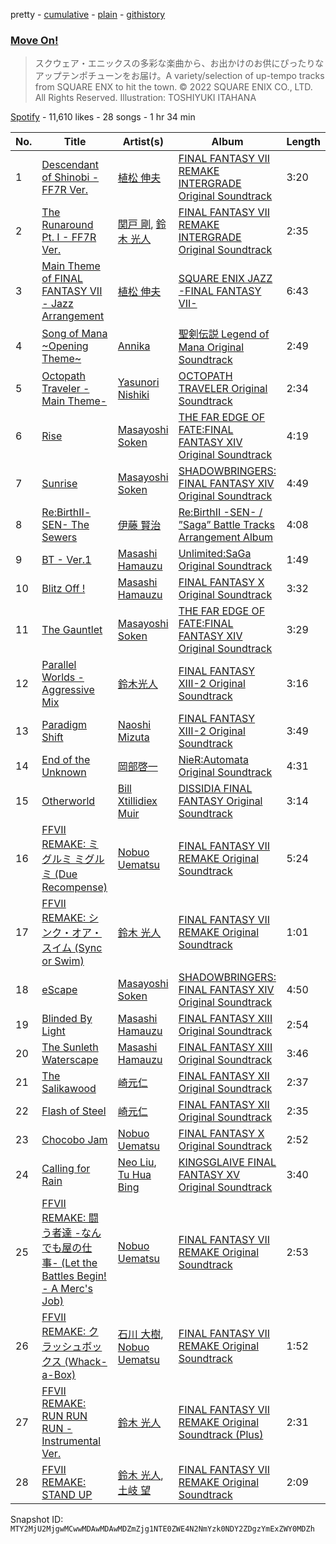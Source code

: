 pretty - [cumulative](/playlists/cumulative/37i9dQZF1DWXPeEyKqPM0W.md) - [plain](/playlists/plain/37i9dQZF1DWXPeEyKqPM0W) - [githistory](https://github.githistory.xyz/mackorone/spotify-playlist-archive/blob/main/playlists/plain/37i9dQZF1DWXPeEyKqPM0W)

### [Move On!](https://open.spotify.com/playlist/37i9dQZF1DWXPeEyKqPM0W)

> スクウェア・エニックスの多彩な楽曲から、お出かけのお供にぴったりなアップテンポチューンをお届け。A variety/selection of up\-tempo tracks from SQUARE ENX to hit the town\. © 2022 SQUARE ENIX CO., LTD\. All Rights Reserved\. Illustration: TOSHIYUKI ITAHANA

[Spotify](https://open.spotify.com/user/spotify) - 11,610 likes - 28 songs - 1 hr 34 min

| No. | Title | Artist(s) | Album | Length |
|---|---|---|---|---|
| 1 | [Descendant of Shinobi \- FF7R Ver.](https://open.spotify.com/track/0YBHVcrDVoAYgzsGnEGarR) | [植松 伸夫](https://open.spotify.com/artist/6pzh5XF6c5q7eCZK8JYYs8) | [FINAL FANTASY VII REMAKE INTERGRADE Original Soundtrack](https://open.spotify.com/album/1NxU3rZIAqkRI3VFegA1yK) | 3:20 |
| 2 | [The Runaround Pt\. I \- FF7R Ver.](https://open.spotify.com/track/4wJylXvftKwNf48pSKu3uL) | [関戸 剛](https://open.spotify.com/artist/3TqbjQdp86EtuLrjPPP6Uj), [鈴木 光人](https://open.spotify.com/artist/0NCvengLgu4uTKTeC7z2Eg) | [FINAL FANTASY VII REMAKE INTERGRADE Original Soundtrack](https://open.spotify.com/album/1NxU3rZIAqkRI3VFegA1yK) | 2:35 |
| 3 | [Main Theme of FINAL FANTASY VII \- Jazz Arrangement](https://open.spotify.com/track/65yrpEvk6RlGkIQWVnCJis) | [植松 伸夫](https://open.spotify.com/artist/6pzh5XF6c5q7eCZK8JYYs8) | [SQUARE ENIX JAZZ \-FINAL FANTASY VII\-](https://open.spotify.com/album/0npDaNHkvKMiwaGN0mghXa) | 6:43 |
| 4 | [Song of Mana \~Opening Theme\~](https://open.spotify.com/track/4u47Dvl23rSK9yVvuUbaTQ) | [Annika](https://open.spotify.com/artist/0m67C2HYo4DuqBDBuz2Wqz) | [聖剣伝説 Legend of Mana Original Soundtrack](https://open.spotify.com/album/1LWxCpR0tECD1udMN2lHT7) | 2:49 |
| 5 | [Octopath Traveler \-Main Theme\-](https://open.spotify.com/track/0LmbmsBNz2rMyP0rpECbwD) | [Yasunori Nishiki](https://open.spotify.com/artist/0Ph31fnwwrbxz5d7mEE1Zv) | [OCTOPATH TRAVELER Original Soundtrack](https://open.spotify.com/album/7CY5mNBTBbHs1a4apdKCq6) | 2:34 |
| 6 | [Rise](https://open.spotify.com/track/2Xl9NXXsSzUtrP1PLBJg7U) | [Masayoshi Soken](https://open.spotify.com/artist/6NtwaHZLhTUvERKFbFqu8S) | [THE FAR EDGE OF FATE:FINAL FANTASY XIV Original Soundtrack](https://open.spotify.com/album/73mih5aIcuQ4OaQLI7O0X9) | 4:19 |
| 7 | [Sunrise](https://open.spotify.com/track/27sbML0JQGrvHNAx0ViBaX) | [Masayoshi Soken](https://open.spotify.com/artist/6NtwaHZLhTUvERKFbFqu8S) | [SHADOWBRINGERS: FINAL FANTASY XIV Original Soundtrack](https://open.spotify.com/album/6bm2zfTwTBJ66rObupBJxS) | 4:49 |
| 8 | [Re:BirthⅡ\-SEN\- The Sewers](https://open.spotify.com/track/4hcSfZOU9ZIyTRmaNGljDP) | [伊藤 賢治](https://open.spotify.com/artist/1ZuJ6RMcrm5xTMYT5BhhaE) | [Re:BirthⅡ \-SEN\- / ”Saga” Battle Tracks Arrangement Album](https://open.spotify.com/album/4iScTUR1JGFEJvzevnMpKv) | 4:08 |
| 9 | [BT \- Ver.1](https://open.spotify.com/track/3vcB5nCnuTTVNWohDLSLvh) | [Masashi Hamauzu](https://open.spotify.com/artist/4xwBjyd53uiyfyUOkrpcvt) | [Unlimited:SaGa Original Soundtrack](https://open.spotify.com/album/72eyjjnFH2eBIanw8XkFEP) | 1:49 |
| 10 | [Blitz Off !](https://open.spotify.com/track/7obXT5zsNToVPIuHx5rHyw) | [Masashi Hamauzu](https://open.spotify.com/artist/4xwBjyd53uiyfyUOkrpcvt) | [FINAL FANTASY X Original Soundtrack](https://open.spotify.com/album/5rsJCTSppss2cccM8a9V0u) | 3:32 |
| 11 | [The Gauntlet](https://open.spotify.com/track/7oNkrdi41G9GVhNJRLiC6r) | [Masayoshi Soken](https://open.spotify.com/artist/6NtwaHZLhTUvERKFbFqu8S) | [THE FAR EDGE OF FATE:FINAL FANTASY XIV Original Soundtrack](https://open.spotify.com/album/73mih5aIcuQ4OaQLI7O0X9) | 3:29 |
| 12 | [Parallel Worlds \- Aggressive Mix](https://open.spotify.com/track/78twuJpTk8PXjfelEIzOO4) | [鈴木光人](https://open.spotify.com/artist/3d72A9fpAQyib60DkaqAIM) | [FINAL FANTASY XIII\-2 Original Soundtrack](https://open.spotify.com/album/3VV4BLl2Eik6xVyHXlDjLK) | 3:16 |
| 13 | [Paradigm Shift](https://open.spotify.com/track/2vWEcYBAFGf3PxPl6B7Sem) | [Naoshi Mizuta](https://open.spotify.com/artist/7EcpyneWBtxsJ9dyYrFrZe) | [FINAL FANTASY XIII\-2 Original Soundtrack](https://open.spotify.com/album/3VV4BLl2Eik6xVyHXlDjLK) | 3:49 |
| 14 | [End of the Unknown](https://open.spotify.com/track/6qW0K7Po9uIE5phdLd5xRc) | [岡部啓一](https://open.spotify.com/artist/0y0nI8lwDB2HRUPwDQuuiu) | [NieR:Automata Original Soundtrack](https://open.spotify.com/album/6Nws2NAPuxaHzB7MfD1lhg) | 4:31 |
| 15 | [Otherworld](https://open.spotify.com/track/094ROwNMso3g8wHYg89dAV) | [Bill Xtillidiex Muir](https://open.spotify.com/artist/1sshOKBw5a0pPxCfyRbULD) | [DISSIDIA FINAL FANTASY Original Soundtrack](https://open.spotify.com/album/5YAyjZBLHRwUGoijvobtCw) | 3:14 |
| 16 | [FFVII REMAKE: ミグルミ ミグルミ \(Due Recompense\)](https://open.spotify.com/track/3ciAqfAdxkw5ctwPyg9OOi) | [Nobuo Uematsu](https://open.spotify.com/artist/3V79CTgRnsDdJSTqKitROv) | [FINAL FANTASY VII REMAKE Original Soundtrack](https://open.spotify.com/album/2ufkFJsK2Hh2ZdmgrRmCv3) | 5:24 |
| 17 | [FFVII REMAKE: シンク・オア・スイム \(Sync or Swim\)](https://open.spotify.com/track/4nMfIV0wwInFtocDHlKsst) | [鈴木 光人](https://open.spotify.com/artist/0NCvengLgu4uTKTeC7z2Eg) | [FINAL FANTASY VII REMAKE Original Soundtrack](https://open.spotify.com/album/2ufkFJsK2Hh2ZdmgrRmCv3) | 1:01 |
| 18 | [eScape](https://open.spotify.com/track/6IG5ZOKnUryCcsvzopK23A) | [Masayoshi Soken](https://open.spotify.com/artist/6NtwaHZLhTUvERKFbFqu8S) | [SHADOWBRINGERS: FINAL FANTASY XIV Original Soundtrack](https://open.spotify.com/album/6bm2zfTwTBJ66rObupBJxS) | 4:50 |
| 19 | [Blinded By Light](https://open.spotify.com/track/0WIAZIziAzAC52iyuZELn1) | [Masashi Hamauzu](https://open.spotify.com/artist/4xwBjyd53uiyfyUOkrpcvt) | [FINAL FANTASY XIII Original Soundtrack](https://open.spotify.com/album/5GkUPRHDvq179CmE9zXh4g) | 2:54 |
| 20 | [The Sunleth Waterscape](https://open.spotify.com/track/4sEVHFujmS8Rzp6RHEooEA) | [Masashi Hamauzu](https://open.spotify.com/artist/4xwBjyd53uiyfyUOkrpcvt) | [FINAL FANTASY XIII Original Soundtrack](https://open.spotify.com/album/5GkUPRHDvq179CmE9zXh4g) | 3:46 |
| 21 | [The Salikawood](https://open.spotify.com/track/0AkzSyeHif0JeS8QVOXkaf) | [崎元仁](https://open.spotify.com/artist/5IgtFW3mCaIGAuPbx7qE04) | [FINAL FANTASY XII Original Soundtrack](https://open.spotify.com/album/6BUaUV4g19n1zwF6iwkh4C) | 2:37 |
| 22 | [Flash of Steel](https://open.spotify.com/track/4MHCn1wGPZATqox7wDyhVS) | [崎元仁](https://open.spotify.com/artist/5IgtFW3mCaIGAuPbx7qE04) | [FINAL FANTASY XII Original Soundtrack](https://open.spotify.com/album/6BUaUV4g19n1zwF6iwkh4C) | 2:35 |
| 23 | [Chocobo Jam](https://open.spotify.com/track/2FwEEtqSs8jefefBhrjWSF) | [Nobuo Uematsu](https://open.spotify.com/artist/3V79CTgRnsDdJSTqKitROv) | [FINAL FANTASY X Original Soundtrack](https://open.spotify.com/album/5rsJCTSppss2cccM8a9V0u) | 2:52 |
| 24 | [Calling for Rain](https://open.spotify.com/track/7vqpKhLbVZkBY2s6l59Q4L) | [Neo Liu](https://open.spotify.com/artist/3tRSexEXQcKCP2GPWM0fl6), [Tu Hua Bing](https://open.spotify.com/artist/69utIloWXaEb6Aq03q0bYo) | [KINGSGLAIVE FINAL FANTASY XV Original Soundtrack](https://open.spotify.com/album/345ixvSOx8iXoy1DonTYcI) | 3:40 |
| 25 | [FFVII REMAKE: 闘う者達 \-なんでも屋の仕事\- \(Let the Battles Begin! \- A Merc's Job\)](https://open.spotify.com/track/43SHYfEdVPCIag9L3xtUVm) | [Nobuo Uematsu](https://open.spotify.com/artist/3V79CTgRnsDdJSTqKitROv) | [FINAL FANTASY VII REMAKE Original Soundtrack](https://open.spotify.com/album/2ufkFJsK2Hh2ZdmgrRmCv3) | 2:53 |
| 26 | [FFVII REMAKE: クラッシュボックス \(Whack\-a\-Box\)](https://open.spotify.com/track/7IIla7luNVBvMyb7vNLDri) | [石川 大樹](https://open.spotify.com/artist/3VWDLXwsN4H5YF755MmhnB), [Nobuo Uematsu](https://open.spotify.com/artist/3V79CTgRnsDdJSTqKitROv) | [FINAL FANTASY VII REMAKE Original Soundtrack](https://open.spotify.com/album/2ufkFJsK2Hh2ZdmgrRmCv3) | 1:52 |
| 27 | [FFVII REMAKE: RUN RUN RUN \- Instrumental Ver.](https://open.spotify.com/track/5S5oKA4IIdQ2oPaIDF2NB1) | [鈴木 光人](https://open.spotify.com/artist/0NCvengLgu4uTKTeC7z2Eg) | [FINAL FANTASY VII REMAKE Original Soundtrack \(Plus\)](https://open.spotify.com/album/4plMGSQK9DMXUecQfxpYrB) | 2:31 |
| 28 | [FFVII REMAKE: STAND UP](https://open.spotify.com/track/5yIdGlLXDQimBN6UUDIB7C) | [鈴木 光人](https://open.spotify.com/artist/0NCvengLgu4uTKTeC7z2Eg), [土岐 望](https://open.spotify.com/artist/1DYPIMSm286DfApyzJmwW2) | [FINAL FANTASY VII REMAKE Original Soundtrack](https://open.spotify.com/album/2ufkFJsK2Hh2ZdmgrRmCv3) | 2:09 |

Snapshot ID: `MTY2MjU2MjgwMCwwMDAwMDAwMDZmZjg1NTE0ZWE4N2NmYzk0NDY2ZDgzYmExZWY0MDZh`
